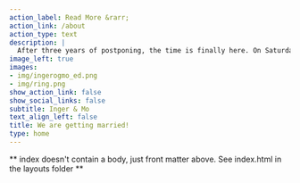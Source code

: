```yaml
---
action_label: Read More &rarr;
action_link: /about
action_type: text
description: |
  After three years of postponing, the time is finally here. On Saturday August 13th it is happening, in our garden in Hærland. The celebration will be small and intimate, and hopefully just about manageable for someone with ME. This page is meant for those who would like to give us some attention on our special day.
image_left: true
images:
- img/ingerogmo_ed.png
- img/ring.png
show_action_link: false
show_social_links: false
subtitle: Inger & Mo
text_align_left: false
title: We are getting married!
type: home
---
```


\*\* index doesn't contain a body, just front matter above. See index.html in the layouts folder \*\*
